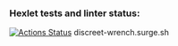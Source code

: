### Hexlet tests and linter status:
[![Actions Status](https://github.com/PZhukovski/layout-designer-project-lvl3/workflows/hexlet-check/badge.svg)](https://github.com/PZhukovski/layout-designer-project-lvl3/actions)
discreet-wrench.surge.sh
